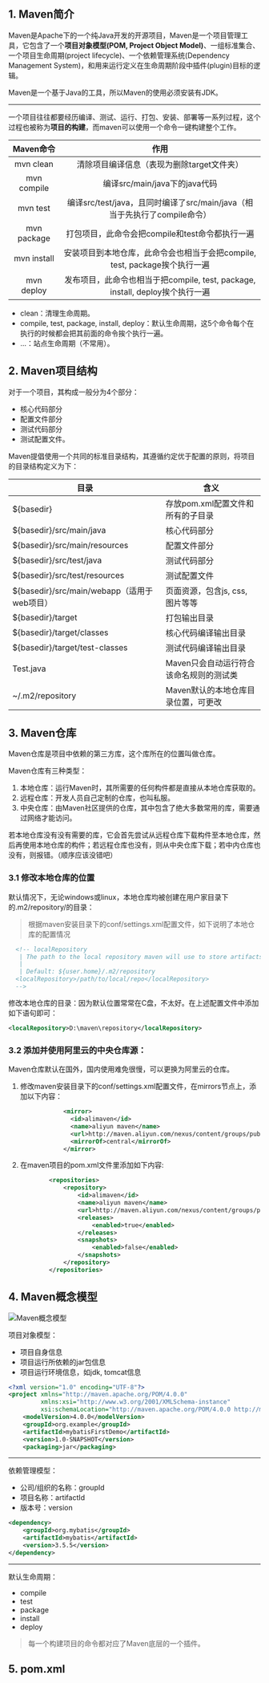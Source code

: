 ## 1. Maven简介

Maven是Apache下的一个纯Java开发的开源项目，Maven是一个项目管理工具，它包含了一个**项目对象模型(POM, Project     Object Model)**、一组标准集合、一个项目生命周期(project     lifecycle)、一个依赖管理系统(Dependency     Management System)，和用来运行定义在生命周期阶段中插件(plugin)目标的逻辑。

Maven是一个基于Java的工具，所以Maven的使用必须安装有JDK。

---

一个项目往往都要经历编译、测试、运行、打包、安装、部署等一系列过程，这个过程也被称为**项目的构建**，而maven可以使用一个命令一键构建整个工作。

|  Maven命令   |                             作用                             |
| :----------: | :----------------------------------------------------------: |
|  mvn  clean  |          清除项目编译信息（表现为删除target文件夹）          |
| mvn compile  |                编译src/main/java下的java代码                 |
|  mvn  test   | 编译src/test/java，且同时编译了src/main/java（相当于先执行了compile命令） |
| mvn  package |       打包项目，此命令会把compile和test命令都执行一遍        |
| mvn  install | 安装项目到本地仓库，此命令会也相当于会把compile, test, package挨个执行一遍 |
| mvn  deploy  | 发布项目，此命令也相当于把compile, test, package, install, deploy挨个执行一遍 |

- clean：清理生命周期。
- compile,     test, package, install, deploy：默认生命周期，这5个命令每个在执行的时候都会把其前面的命令挨个执行一遍。
- …：站点生命周期（不常用）。

## 2. Maven项目结构

对于一个项目，其构成一般分为4个部分：

- 核心代码部分
- 配置文件部分
- 测试代码部分
- 测试配置文件。

Maven提倡使用一个共同的标准目录结构，其遵循约定优于配置的原则，将项目的目录结构定义为下：

| 目录                                        | 含义                                    |
| ------------------------------------------- | --------------------------------------- |
| ${basedir}                                  | 存放pom.xml配置文件和所有的子目录       |
| ${basedir}/src/main/java                    | 核心代码部分                            |
| ${basedir}/src/main/resources               | 配置文件部分                            |
| ${basedir}/src/test/java                    | 测试代码部分                            |
| ${basedir}/src/test/resources               | 测试配置文件                            |
| ${basedir}/src/main/webapp（适用于web项目） | 页面资源，包含js,  css, 图片等等        |
| ${basedir}/target                           | 打包输出目录                            |
| ${basedir}/target/classes                   | 核心代码编译输出目录                    |
| ${basedir}/target/test-classes              | 测试代码编译输出目录                    |
| Test.java                                   | Maven只会自动运行符合该命名规则的测试类 |
| ~/.m2/repository                            | Maven默认的本地仓库目录位置，可更改     |

## 3. Maven仓库

Maven仓库是项目中依赖的第三方库，这个库所在的位置叫做仓库。

Maven仓库有三种类型：

1. 本地仓库：运行Maven时，其所需要的任何构件都是直接从本地仓库获取的。
2. 远程仓库：开发人员自己定制的仓库，也叫私服。
3. 中央仓库：由Maven社区提供的仓库，其中包含了绝大多数常用的库，需要通过网络才能访问。

若本地仓库没有没有需要的库，它会首先尝试从远程仓库下载构件至本地仓库，然后再使用本地仓库的构件；若远程仓库也没有，则从中央仓库下载；若中内仓库也没有，则报错。（顺序应该没错吧）

### 3.1 修改本地仓库的位置

默认情况下，无论windows或linux，本地仓库均被创建在用户家目录下的.m2/repository/的目录：

> 根据maven安装目录下的conf/settings.xml配置文件，如下说明了本地仓库的配置情况 

```xml
  <!-- localRepository
   | The path to the local repository maven will use to store artifacts.
   |
   | Default: ${user.home}/.m2/repository
  <localRepository>/path/to/local/repo</localRepository>
  -->
```

修改本地仓库的目录：因为默认位置常常在C盘，不太好。在上述配置文件中添加如下语句即可：

```xml
<localRepository>D:\maven\repository</localRepository>
```

### 3.2 添加并使用阿里云的中央仓库源：

Maven仓库默认在国外，国内使用难免很慢，可以更换为阿里云的仓库。

1. 修改maven安装目录下的conf/settings.xml配置文件，在mirrors节点上，添加以下内容：

    ```xml
    		    <mirror>
    		      <id>alimaven</id>
    		      <name>aliyun maven</name>
    		      <url>http://maven.aliyun.com/nexus/content/groups/public/</url>
    		      <mirrorOf>central</mirrorOf>
    		    </mirror>
    ```

    

2. 在maven项目的pom.xml文件里添加如下内容:

    ```xml
    		<repositories>
    		    <repository>
    		        <id>alimaven</id>
    		        <name>aliyun maven</name>
    		        <url>http://maven.aliyun.com/nexus/content/groups/public/</url>
    		        <releases>
    		            <enabled>true</enabled>
    		        </releases>
    		        <snapshots>
    		            <enabled>false</enabled>
    		        </snapshots>
    		    </repository>
    		</repositories>
    ```

## 4. Maven概念模型

![Maven概念模型](https://chua-n.gitee.io/blog-images/notebooks/Java/8.png)

项目对象模型：

- 项目自身信息
- 项目运行所依赖的jar包信息
- 项目运行环境信息，如jdk, tomcat信息

```xml
<?xml version="1.0" encoding="UTF-8"?>
<project xmlns="http://maven.apache.org/POM/4.0.0"
         xmlns:xsi="http://www.w3.org/2001/XMLSchema-instance"
         xsi:schemaLocation="http://maven.apache.org/POM/4.0.0 http://maven.apache.org/xsd/maven-4.0.0.xsd">
    <modelVersion>4.0.0</modelVersion>
    <groupId>org.example</groupId>
    <artifactId>mybatisFirstDemo</artifactId>
    <version>1.0-SNAPSHOT</version>
    <packaging>jar</packaging>
```

---

依赖管理模型：

- 公司/组织的名称：groupId
- 项目名称：artifactId
- 版本号：version

```xml
<dependency>
    <groupId>org.mybatis</groupId>
    <artifactId>mybatis</artifactId>
    <version>3.5.5</version>
</dependency>
```

---

默认生命周期：

- compile
- test
- package
- install
- deploy

> 每一个构建项目的命令都对应了Maven底层的一个插件。

## 5. pom.xml


